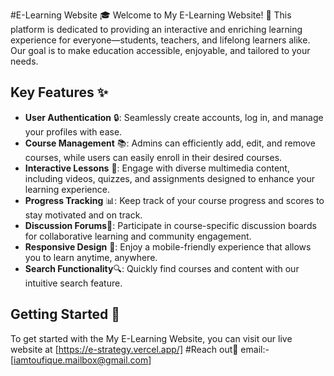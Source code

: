 #E-Learning Website 🎓
Welcome to My E-Learning Website! 🌟 This platform is dedicated to providing an interactive and enriching learning experience for everyone—students, teachers, and lifelong learners alike. Our goal is to make education accessible, enjoyable, and tailored to your needs.

## Key Features ✨
- **User Authentication** 🔒: Seamlessly create accounts, log in, and manage your profiles with ease.
- **Course Management** 📚: Admins can efficiently add, edit, and remove courses, while users can easily enroll in their desired courses.
- **Interactive Lessons** 🎥: Engage with diverse multimedia content, including videos, quizzes, and assignments designed to enhance your learning experience.
- **Progress Tracking** 📊: Keep track of your course progress and scores to stay motivated and on track.
- **Discussion Forums**💬: Participate in course-specific discussion boards for collaborative learning and community engagement.
- **Responsive Design** 📱: Enjoy a mobile-friendly experience that allows you to learn anytime, anywhere.
- **Search Functionality**🔍: Quickly find courses and content with our intuitive search feature.
## Getting Started 🚀
To get started with the My E-Learning Website, you can visit our live website at [https://e-strategy.vercel.app/]
#Reach out📨
email:-[iamtoufique.mailbox@gmail.com]




